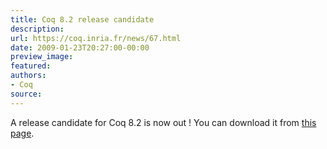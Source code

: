 ```yaml
---
title: Coq 8.2 release candidate
description:
url: https://coq.inria.fr/news/67.html
date: 2009-01-23T20:27:00-00:00
preview_image:
featured:
authors:
- Coq
source:
---
```



<p>A release candidate for Coq 8.2 is now out ! You can download it from <a href="https://coq.inria.fr/coq-82-rc">this page</a>.</p>

 
